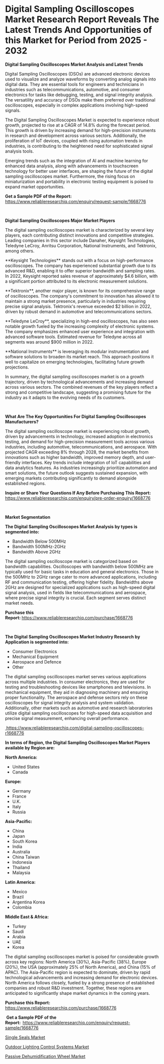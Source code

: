 <p><h1>Digital Sampling Oscilloscopes Market Research Report Reveals The Latest Trends And Opportunities of this Market for Period from 2025 - 2032</h1></p><p><strong>Digital Sampling Oscilloscopes Market Analysis and Latest Trends</strong></p>
<p><p>Digital Sampling Oscilloscopes (DSOs) are advanced electronic devices used to visualize and analyze waveforms by converting analog signals into digital data. They are essential tools for engineers and technicians in industries such as telecommunications, automotive, and consumer electronics for tasks like debugging, testing, and signal integrity analysis. The versatility and accuracy of DSOs make them preferred over traditional oscilloscopes, especially in complex applications involving high-speed signals.</p><p>The Digital Sampling Oscilloscopes Market is expected to experience robust growth, projected to rise at a CAGR of 14.8% during the forecast period. This growth is driven by increasing demand for high-precision instruments in research and development across various sectors. Additionally, the proliferation of IoT devices, coupled with rising automation trends in industries, is contributing to the heightened need for sophisticated signal analysis tools.</p><p>Emerging trends such as the integration of AI and machine learning for enhanced data analysis, along with advancements in touchscreen technology for better user interfaces, are shaping the future of the digital sampling oscilloscopes market. Furthermore, the rising focus on miniaturization and portability in electronic testing equipment is poised to expand market opportunities.</p></p>
<p><strong>Get a Sample PDF of the Report:&nbsp;</strong> <a href="https://www.reliableresearchiq.com/enquiry/request-sample/1668776?utm_campaign=1088&utm_medium=2&utm_source=Github&utm_content=ia&utm_term=18022025&utm_id=digital-sampling-oscilloscopes">https://www.reliableresearchiq.com/enquiry/request-sample/1668776</a></p>
<p>&nbsp;</p>
<p><strong>Digital Sampling Oscilloscopes Major Market Players</strong></p>
<p><p>The digital sampling oscilloscopes market is characterized by several key players, each contributing distinct innovations and competitive strategies. Leading companies in this sector include Danaher, Keysight Technologies, Teledyne LeCroy, Anritsu Corporation, National Instruments, and Tektronix, among others.</p><p>**Keysight Technologies** stands out with a focus on high-performance oscilloscopes. The company has experienced substantial growth due to its advanced R&D, enabling it to offer superior bandwidth and sampling rates. In 2022, Keysight reported sales revenue of approximately $4.6 billion, with a significant portion attributed to its electronic measurement solutions.</p><p>**Tektronix**, another major player, is known for its comprehensive range of oscilloscopes. The company's commitment to innovation has allowed it to maintain a strong market presence, particularly in industries requiring precise signal analysis. Tektronix's revenue exceeded $2 billion in 2022, driven by robust demand in automotive and telecommunications sectors.</p><p>**Teledyne LeCroy**, specializing in high-end oscilloscopes, has also seen notable growth fueled by the increasing complexity of electronic systems. The company emphasizes enhanced user experience and integration with advanced software tools. Estimated revenue for Teledyne across all segments was around $900 million in 2022.</p><p>**National Instruments** is leveraging its modular instrumentation and software solutions to broaden its market reach. This approach positions it well to capitalize on emerging technologies, facilitating future growth projections. </p><p>In summary, the digital sampling oscilloscopes market is on a growth trajectory, driven by technological advancements and increasing demand across various sectors. The combined revenues of the key players reflect a strong and competitive landscape, suggesting a promising future for the industry as it adapts to the evolving needs of its customers.</p></p>
<p>&nbsp;</p>
<p><strong>What Are The Key Opportunities For Digital Sampling Oscilloscopes Manufacturers?</strong></p>
<p><p>The digital sampling oscilloscope market is experiencing robust growth, driven by advancements in technology, increased adoption in electronics testing, and demand for high-precision measurement tools across various industries, including automotive, telecommunications, and aerospace. With projected CAGR exceeding 8% through 2028, the market benefits from innovations such as higher bandwidth, improved memory depth, and user-friendly interfaces. Key trends include integration of IoT capabilities and data analytics features. As industries increasingly prioritize automation and smart solutions, the future outlook suggests sustained expansion, with emerging markets contributing significantly to demand alongside established regions.</p></p>
<p><strong>Inquire or Share Your Questions If Any Before Purchasing This Report:</strong> <a href="https://www.reliableresearchiq.com/enquiry/pre-order-enquiry/1668776?utm_campaign=1088&utm_medium=2&utm_source=Github&utm_content=ia&utm_term=18022025&utm_id=digital-sampling-oscilloscopes">https://www.reliableresearchiq.com/enquiry/pre-order-enquiry/1668776</a></p>
<p>&nbsp;</p>
<p><strong>Market Segmentation</strong></p>
<p><strong>The Digital Sampling Oscilloscopes Market Analysis by types is segmented into:</strong></p>
<p><ul><li>Bandwidth Below 500MHz</li><li>Bandwidth 500MHz-2GHz</li><li>Bandwidth Above 2GHz</li></ul></p>
<p><p>The digital sampling oscilloscope market is categorized based on bandwidth capabilities. Oscilloscopes with bandwidth below 500MHz are typically used for basic tasks in education and general electronics. Those in the 500MHz to 2GHz range cater to more advanced applications, including RF and communication testing, offering higher fidelity. Bandwidths above 2GHz are designed for specialized applications such as high-speed digital signal analysis, used in fields like telecommunications and aerospace, where precise signal integrity is crucial. Each segment serves distinct market needs.</p></p>
<p><strong>Purchase this Report:&nbsp;</strong><a href="https://www.reliableresearchiq.com/purchase/1668776?utm_campaign=1088&utm_medium=2&utm_source=Github&utm_content=ia&utm_term=18022025&utm_id=digital-sampling-oscilloscopes">https://www.reliableresearchiq.com/purchase/1668776</a></p>
<p>&nbsp;</p>
<p><strong>The Digital Sampling Oscilloscopes Market Industry Research by Application is segmented into:</strong></p>
<p><ul><li>Consumer Electronics</li><li>Mechanical Equipment</li><li>Aerospace and Defence</li><li>Other</li></ul></p>
<p><p>The digital sampling oscilloscopes market serves various applications across multiple industries. In consumer electronics, they are used for testing and troubleshooting devices like smartphones and televisions. In mechanical equipment, they aid in diagnosing machinery and ensuring proper functionality. The aerospace and defense sectors rely on these oscilloscopes for signal integrity analysis and system validation. Additionally, other markets such as automotive and research laboratories utilize digital sampling oscilloscopes for high-speed data acquisition and precise signal measurement, enhancing overall performance.</p></p>
<p><a href="https://www.reliableresearchiq.com/digital-sampling-oscilloscopes-r1668776?utm_campaign=1088&utm_medium=2&utm_source=Github&utm_content=ia&utm_term=18022025&utm_id=digital-sampling-oscilloscopes">&nbsp;https://www.reliableresearchiq.com/digital-sampling-oscilloscopes-r1668776</a></p>
<p><strong>In terms of Region, the Digital Sampling Oscilloscopes Market Players available by Region are:</strong></p>
<p>
    <p> <strong> North America: </strong>
        <ul>
            <li>United States</li>
            <li>Canada</li>
        </ul>
        </p> 
    <p> <strong> Europe: </strong>
        <ul>
            <li>Germany</li>
            <li>France</li>
            <li>U.K.</li>
            <li>Italy</li>
            <li>Russia</li>
        </ul>
        </p> 
    <p> <strong> Asia-Pacific: </strong>
        <ul>
            <li>China</li>
            <li>Japan</li>
            <li>South Korea</li>
            <li>India</li>
            <li>Australia</li>
            <li>China Taiwan</li>
            <li>Indonesia</li>
            <li>Thailand</li>
            <li>Malaysia</li>
        </ul>
        </p> 
    <p> <strong> Latin America: </strong>
        <ul>
            <li>Mexico</li>
            <li>Brazil</li>
            <li>Argentina Korea</li>
            <li>Colombia</li>
        </ul>
        </p> 
    <p> <strong> Middle East & Africa: </strong>
        <ul>
            <li>Turkey</li>
            <li>Saudi</li>
            <li>Arabia</li>
            <li>UAE</li>
            <li>Korea</li>
        </ul>
    </p>
    </p>
<p><p>The digital sampling oscilloscopes market is poised for considerable growth across key regions: North America (30%), Asia-Pacific (38%), Europe (20%), the USA (approximately 25% of North America), and China (15% of APAC). The Asia-Pacific region is expected to dominate, driven by rapid technological advancements and increasing demand for electronic devices. North America follows closely, fueled by a strong presence of established companies and robust R&D investment. Together, these regions are anticipated to significantly shape market dynamics in the coming years.</p></p>
<p><strong>Purchase this Report: </strong><a href="https://www.reliableresearchiq.com/purchase/1668776?utm_campaign=1088&utm_medium=2&utm_source=Github&utm_content=ia&utm_term=18022025&utm_id=digital-sampling-oscilloscopes">https://www.reliableresearchiq.com/purchase/1668776</a></p>
<p>&nbsp;<strong>Get a Sample PDF of the Report:&nbsp;&nbsp;</strong><a href="https://www.reliableresearchiq.com/enquiry/request-sample/1668776?utm_campaign=1088&utm_medium=2&utm_source=Github&utm_content=ia&utm_term=18022025&utm_id=digital-sampling-oscilloscopes">https://www.reliableresearchiq.com/enquiry/request-sample/1668776</a></p>
<p><strong></strong></p>
<p><p><a href="https://github.com/armsinwan/Market-Research-Report-List-1/blob/main/single-seals-market.md?utm_campaign=1088&utm_medium=2&utm_source=Github&utm_content=ia&utm_term=18022025&utm_id=digital-sampling-oscilloscopes">Single Seals Market</a></p><p><a href="https://github.com/sirayedantte/Market-Research-Report-List-1/blob/main/outdoor-lighting-control-systems-market.md?utm_campaign=1088&utm_medium=2&utm_source=Github&utm_content=ia&utm_term=18022025&utm_id=digital-sampling-oscilloscopes">Outdoor Lighting Control Systems Market</a></p><p><a href="https://github.com/herakterroem/Market-Research-Report-List-1/blob/main/passive-dehumidification-wheel-market.md?utm_campaign=1088&utm_medium=2&utm_source=Github&utm_content=ia&utm_term=18022025&utm_id=digital-sampling-oscilloscopes">Passive Dehumidification Wheel Market</a></p></p>
